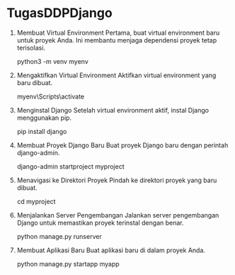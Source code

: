 # TugasDDPDjango

1. Membuat Virtual Environment
Pertama, buat virtual environment baru untuk proyek Anda. Ini membantu menjaga dependensi proyek tetap terisolasi.


   python3 -m venv myenv

2. Mengaktifkan Virtual Environment
Aktifkan virtual environment yang baru dibuat.

   myenv\Scripts\activate

3. Menginstal Django
Setelah virtual environment aktif, instal Django menggunakan pip.

   pip install django

4. Membuat Proyek Django Baru
Buat proyek Django baru dengan perintah django-admin.

   django-admin startproject myproject

5. Menavigasi ke Direktori Proyek
Pindah ke direktori proyek yang baru dibuat.

   cd myproject

7. Menjalankan Server Pengembangan
Jalankan server pengembangan Django untuk memastikan proyek terinstal dengan benar.

   python manage.py runserver

7. Membuat Aplikasi Baru
Buat aplikasi baru di dalam proyek Anda.

   python manage.py startapp myapp
